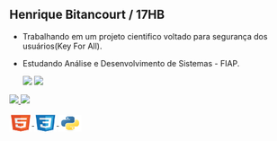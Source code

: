 ## Henrique Bitancourt / 17HB

- Trabalhando em um projeto cientifico voltado para segurança dos usuários(Key For All).
- Estudando Análise e Desenvolvimento de Sistemas - FIAP.
  <div> 
  
  
  <a href="http://www.linkedin.com/in/henrique-bitancourt-969819145" target="_blank"><img src="https://img.shields.io/badge/LinkedIn-0077B5?style=for-the-badge&logo=linkedin&logoColor=white" target="_blank"></a> 
  <a href = "mailto:henrique.bitancourt@gmail.com"><img src="https://img.shields.io/badge/-Gmail-%23333?style=for-the-badge&logo=gmail&logoColor=white" target="_blank"></a>
 

 
</div>

 <div>
  <a href="https://www.github.com/17hb">
  <img height="180em" src="https://github-readme-stats.vercel.app/api/top-langs/?username=17hb&layout=compact&langs_count=7&theme=tokyonight"/>
  <img height="180em" src="https://github-readme-stats.vercel.app/api?username=17hb&show_icons=true&theme=tokyonight&include_all_commits=true&count_private=true"/>
  
</div>
  
 <div style="display: inline_block"><br>
  <!--<img align="center" alt="Rafa-Js" height="30" width="40" src="https://raw.githubusercontent.com/devicons/devicon/master/icons/javascript/javascript-plain.svg">-->
  <img align="center" alt="17hb-HTML" height="30" width="40" src="https://raw.githubusercontent.com/devicons/devicon/master/icons/html5/html5-original.svg">
  <img align="center" alt="17hb-CSS" height="30" width="40" src="https://raw.githubusercontent.com/devicons/devicon/master/icons/css3/css3-original.svg">
  <img align="center" alt="17hb-Python" height="30" width="40" src="https://raw.githubusercontent.com/devicons/devicon/master/icons/python/python-original.svg">
 </div>
  
 ##
